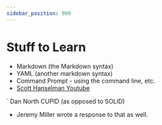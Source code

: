 ```yaml
---
sidebar_position: 999
---
```

# Stuff to Learn

- Markdown (the Markdown syntax)
- YAML (another markdown syntax)
- Command Prompt - using the command line, etc.
- [Scott Hanselman Youtube](https://www.youtube.com/playlist?list=PL0M0zPgJ3HSesuPIObeUVQNbKqlw5U2Vr) 


` Dan North CUPID (as opposed to SOLID)
- Jeremy Miller wrote a response to that as well.

